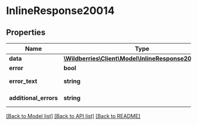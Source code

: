 # InlineResponse20014

## Properties
Name | Type | Description | Notes
------------ | ------------- | ------------- | -------------
**data** | [**\Wildberries\Client\Model\InlineResponse20014Data[]**](InlineResponse20014Data.md) |  | [optional] 
**error** | **bool** | Флаг ошибки. | [optional] 
**error_text** | **string** | Описание ошибки. | [optional] 
**additional_errors** | **string** | Дополнительные ошибки. | [optional] 

[[Back to Model list]](../../README.md#documentation-for-models) [[Back to API list]](../../README.md#documentation-for-api-endpoints) [[Back to README]](../../README.md)

